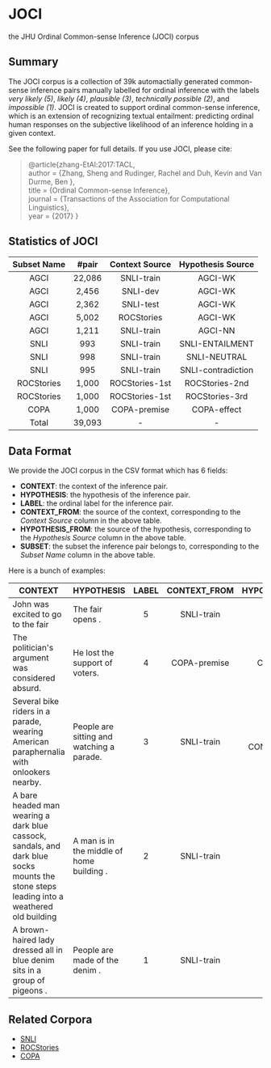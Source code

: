 # JOCI
the JHU Ordinal Common-sense Inference (JOCI) corpus

## Summary
The JOCI corpus is a collection of 39k automactially generated common-sense
inference pairs manually labelled for ordinal inference with the labels
*very likely (5)*, *likely (4)*, *plausible (3)*, *technically possible (2)*,
and *impossible (1)*. JOCI is created to support ordinal common-sense
inference, which is an extension of recognizing textual entailment:
predicting ordinal human responses on the subjective likelihood of an
inference holding in a given context.

See the following paper for full details. If you use JOCI,
please cite:
>@article{zhang-EtAl:2017:TACL,  
	author = {Zhang, Sheng and Rudinger, Rachel and Duh, Kevin and Van Durme, Ben },  
	title = {Ordinal Common-sense Inference},  
	journal = {Transactions of the Association for Computational Linguistics},  
	year = {2017}  }

## Statistics of JOCI
| Subset Name |  #pair | Context Source |  Hypothesis Source |
|:-----------:|:------:|:--------------:|:------------------:|
|     AGCI    | 22,086 |   SNLI-train   |       AGCI-WK      |
|     AGCI    |  2,456 |    SNLI-dev    |       AGCI-WK      |
|     AGCI    |  2,362 |    SNLI-test   |       AGCI-WK      |
|     AGCI    |  5,002 |   ROCStories   |       AGCI-WK      |
|     AGCI    |  1,211 |   SNLI-train   |       AGCI-NN      |
|     SNLI    |    993 |   SNLI-train   |   SNLI-ENTAILMENT  |
|     SNLI    |    998 |   SNLI-train   |    SNLI-NEUTRAL    |
|     SNLI    |    995 |   SNLI-train   | SNLI-contradiction |
|  ROCStories |  1,000 | ROCStories-1st |   ROCStories-2nd   |
|  ROCStories |  1,000 | ROCStories-1st |   ROCStories-3rd   |
|     COPA    |  1,000 |  COPA-premise  |     COPA-effect    |
|    Total    | 39,093 |        -       |          -         |

## Data Format
We provide the JOCI corpus in the CSV format which has 6 fields:
* **CONTEXT**: the context of the inference pair.
* **HYPOTHESIS**: the hypothesis of the inference pair.
* **LABEL**: the ordinal label for the inference pair.
* **CONTEXT_FROM**: the source of the context, corresponding to the *Context Source* column in the above table.
* **HYPOTHESIS\_FROM**: the source of the hypothesis, corresponding to the *Hypothesis Source* column in the above table.
* **SUBSET**: the subset the inference pair belongs to, corresponding to the *Subset Name* column in the above table.

Here is a bunch of examples:

| CONTEXT                                                                                                                                  | HYPOTHESIS                                | LABEL | CONTEXT_FROM |   HYPOTHESIS_FROM  | SUBSET |
|------------------------------------------------------------------------------------------------------------------------------------------|-------------------------------------------|:-----:|:------------:|:------------------:|:------:|
| John was excited to go to the fair                                                                                                       | The fair opens .                          |   5   |  SNLI-train  |       AGCI-WK      |  AGCI  |
| The politician's argument was considered absurd.                                                                                         | He lost the support of voters.            |   4   | COPA-premise |     COPA-effect    |  COPA  |
| Several bike riders in a parade, wearing American paraphernalia with onlookers nearby.                                                   | People are sitting and watching a parade. |   3   |  SNLI-train  | SNLI-CONTRADICTION |  SNLI  |
| A bare headed man wearing a dark blue cassock, sandals, and dark blue socks mounts the stone steps leading into a weathered old building | A man is in the middle of home building . |   2   |  SNLI-train  |       AGCI-NN      |  AGCI  |
| A brown-haired lady dressed all in blue denim sits in a group of pigeons .                                                               | People are made of the denim .            |   1   |  SNLI-train  |       AGCI-WK      |  AGCI  |

## Related Corpora
* [SNLI](https://nlp.stanford.edu/projects/snli/)
* [ROCStories](http://cs.rochester.edu/nlp/rocstories/)
* [COPA](http://people.ict.usc.edu/~gordon/copa.html)
